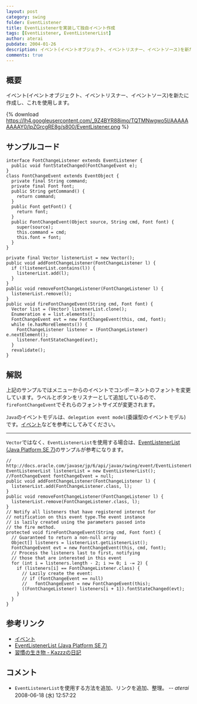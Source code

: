 ```yaml
---
layout: post
category: swing
folder: EventListener
title: EventListenerを実装して独自イベント作成
tags: [EventListener, EventListenerList]
author: aterai
pubdate: 2004-01-26
description: イベント(イベントオブジェクト、イベントリスナー、イベントソース)を新たに作成し、これを使用します。
comments: true
---
```

## 概要
イベント(イベントオブジェクト、イベントリスナー、イベントソース)を新たに作成し、これを使用します。

{% download https://lh4.googleusercontent.com/_9Z4BYR88imo/TQTMNwgwo5I/AAAAAAAAAY0/lpZGrcgRE8g/s800/EventListener.png %}

## サンプルコード
<pre class="prettyprint"><code>interface FontChangeListener extends EventListener {
  public void fontStateChanged(FontChangeEvent e);
}
class FontChangeEvent extends EventObject {
  private final String command;
  private final Font font;
  public String getCommand() {
    return command;
  }
  public Font getFont() {
    return font;
  }
  public FontChangeEvent(Object source, String cmd, Font font) {
    super(source);
    this.command = cmd;
    this.font = font;
  }
}
</code></pre>
<pre class="prettyprint"><code>private final Vector listenerList = new Vector();
public void addFontChangeListener(FontChangeListener l) {
  if (!listenerList.contains(l)) {
    listenerList.add(l);
  }
}
public void removeFontChangeListener(FontChangeListener l) {
  listenerList.remove(l);
}
public void fireFontChangeEvent(String cmd, Font font) {
  Vector list = (Vector) listenerList.clone();
  Enumeration e = list.elements();
  FontChangeEvent evt = new FontChangeEvent(this, cmd, font);
  while (e.hasMoreElements()) {
    FontChangeListener listener = (FontChangeListener) e.nextElement();
    listener.fontStateChanged(evt);
  }
  revalidate();
}
</code></pre>

## 解説
上記のサンプルではメニューからのイベントでコンポーネントのフォントを変更しています。ラベルとボタンをリスナーとして追加しているので、`fireFontChangeEvent`でそれらのフォントサイズが変更されます。

`Java`のイベントモデルは、`delegation event model`(委譲型のイベントモデル)です。[イベント](http://www.asahi-net.or.jp/~dp8t-asm/java/tips/Event.html)などを参考にしてみてください。

- - - -
`Vector`ではなく、`EventListenerList`を使用する場合は、[EventListenerList (Java Platform SE 7)](http://docs.oracle.com/javase/jp/7/api/javax/swing/event/EventListenerList.html)のサンプルが参考になります。

<pre class="prettyprint"><code>// http://docs.oracle.com/javase/jp/6/api/javax/swing/event/EventListenerList.html
EventListenerList listenerList = new EventListenerList();
//FontChangeEvent fontChangeEvent = null;
public void addFontChangeListener(FontChangeListener l) {
  listenerList.add(FontChangeListener.class, l);
}
public void removeFontChangeListener(FontChangeListener l) {
  listenerList.remove(FontChangeListener.class, l);
}
// Notify all listeners that have registered interest for
// notification on this event type.The event instance
// is lazily created using the parameters passed into
// the fire method.
protected void fireFontChangeEvent(String cmd, Font font) {
  // Guaranteed to return a non-null array
  Object[] listeners = listenerList.getListenerList();
  FontChangeEvent evt = new FontChangeEvent(this, cmd, font);
  // Process the listeners last to first, notifying
  // those that are interested in this event
  for (int i = listeners.length - 2; i &gt;= 0; i -= 2) {
    if (listeners[i] == FontChangeListener.class) {
      // Lazily create the event:
      // if (fontChangeEvent == null)
      //   fontChangeEvent = new FontChangeEvent(this);
      ((FontChangeListener) listeners[i + 1]).fontStateChanged(evt);
    }
  }
}
</code></pre>

## 参考リンク
- [イベント](http://www.asahi-net.or.jp/~dp8t-asm/java/tips/Event.html)
- [EventListenerList (Java Platform SE 7)](http://docs.oracle.com/javase/jp/7/api/javax/swing/event/EventListenerList.html)
- [習慣の生き物 - Kazzzの日記](http://d.hatena.ne.jp/Kazzz/20080618/p1)

<!-- dummy comment line for breaking list -->

## コメント
- `EventListenerList`を使用する方法を追加、リンクを追加、整理。 -- *aterai* 2008-06-18 (水) 12:57:22

<!-- dummy comment line for breaking list -->
